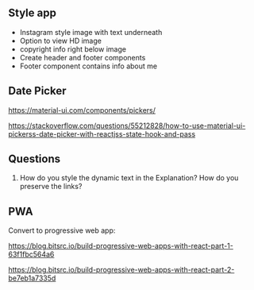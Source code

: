 ## Style app
- Instagram style image with text underneath
- Option to view HD image
- copyright info right below image
- Create header and footer components
- Footer component contains info about me

## Date Picker
https://material-ui.com/components/pickers/

https://stackoverflow.com/questions/55212828/how-to-use-material-ui-pickerss-date-picker-with-reactjss-state-hook-and-pass

## Questions

1. How do you style the dynamic text in the Explanation? How do you preserve the links?

## PWA

Convert to progressive web app:

https://blog.bitsrc.io/build-progressive-web-apps-with-react-part-1-63f1fbc564a6

https://blog.bitsrc.io/build-progressive-web-apps-with-react-part-2-be7eb1a7335d



